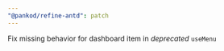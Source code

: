 ```yaml
---
"@pankod/refine-antd": patch
---
```


Fix missing behavior for dashboard item in _deprecated_ `useMenu`
